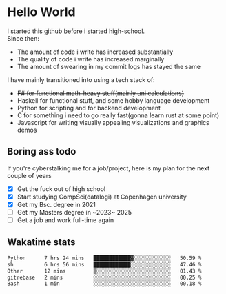 # Hello World

I started this github before i started high-school.  
Since then:
- The amount of code i write has increased substantially
- The quality of code i write has increased marginally
- The amount of swearing in my commit logs has stayed the same

I have mainly transitioned into using a tech stack of:
- ~~F# for functional math-heavy stuff(mainly uni calculations)~~
- Haskell for functional stuff, and some hobby language development
- Python for scripting and for backend development
- C for something i need to go really fast(gonna learn rust at some point)
- Javascript for writing visually appealing visualizations and graphics demos

## Boring ass todo
If you're cyberstalking me for a job/project, here is my plan for the next couple of years
- [x] Get the fuck out of high school
- [x] Start studying CompSci(datalogi) at Copenhagen university
- [x] Get my Bsc. degree in 2021
- [ ] Get my Masters degree in ~2023~ 2025
- [ ] Get a job and work full-time again

## Wakatime stats
<!--START_SECTION:waka-->

```txt
Python      7 hrs 24 mins   ████████████▓░░░░░░░░░░░░   50.59 %
sh          6 hrs 56 mins   ████████████░░░░░░░░░░░░░   47.46 %
Other       12 mins         ▒░░░░░░░░░░░░░░░░░░░░░░░░   01.43 %
gitrebase   2 mins          ░░░░░░░░░░░░░░░░░░░░░░░░░   00.25 %
Bash        1 min           ░░░░░░░░░░░░░░░░░░░░░░░░░   00.18 %
```

<!--END_SECTION:waka-->
